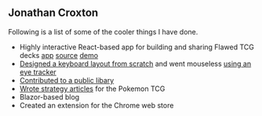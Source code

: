 ## Jonathan Croxton

Following is a list of some of the cooler things I have done.

- Highly interactive React-based app for building and sharing Flawed TCG decks [app](https://croxtonveryepic.github.io/deckbuilder/) [source](https://github.com/croxtonveryepic/deckbuilder) [demo](https://youtu.be/wNoRK_BBRmM?si=V0TzpW3qX8tRxTKy)
- [Designed a keyboard layout from scratch](https://github.com/croxtonveryepic/glove80-zmk-config) and went mouseless [using an eye tracker](https://github.com/croxtonveryepic/talon)
- [Contributed to a public libary](https://github.com/bahmutov/cypress-cdp/pull/114)
- [Wrote strategy articles](https://sixprizes.com/author/croxtonveryepic/) for the Pokemon TCG
- Blazor-based blog
- Created an extension for the Chrome web store

